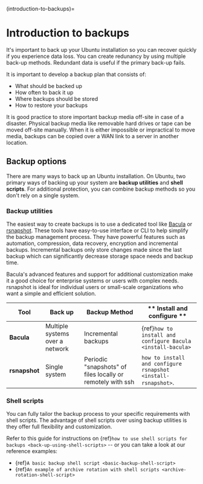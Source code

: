 (introduction-to-backups)=
# Introduction to backups

It's important to back up your Ubuntu installation so you can recover quickly if you experience data loss. You can create redunancy by using multiple back-up methods. Redundant data is useful if the primary back-up fails. 

It is important to develop a backup plan that consists of:

* What should be backed up
* How often to back it up
* Where backups should be stored
* How to restore your backups

It is good practice to store important backup media off-site in case of a disaster. Physical backup media like removable hard drives or tape can be moved off-site manually. When it is either impossible or impractical to move media, backups can be copied over a WAN link to a server in another location.

## Backup options

There are many ways to back up an Ubuntu installation. On Ubuntu, two primary ways of backing up your system are **backup utilities** and **shell scripts**. For additional protection, you can combine backup methods so you don't rely on a single system.

### Backup utilities

The easiest way to create backups is to use a dedicated tool like [Bacula](http://www.bacula.org/) or [rsnapshot](https://rsnapshot.org/). These tools have easy-to-use interface or CLI to help simplify the backup management process. They have powerful features such as automation, compression, data recovery, encryption and incremental backups. Incremental backups only store changes made since the last backup which can significantly decrease storage space needs and backup time. 

Bacula's advanced features and support for additional customization make it a good choice for enterprise systems or users with complex needs. rsnapshot is ideal for individual users or small-scale organizations who want a simple and efficient solution. 

| **Tool** | **Back up** | **Backup Method** | ** Install and configure ** |
|------|--------|---------------|----------------|
|**Bacula**| Multiple systems over a network | Incremental backups | {ref}`how to install and configure Bacula <install-bacula>` |
|**rsnapshot**| Single system | Periodic "snapshots" of files locally or remotely with ssh | `how to install and configure rsnapshot <install-rsnapshot>`. |


### Shell scripts

You can fully tailor the backup process to your specific requirements with shell scripts. The advantage of shell scripts over using backup utilities is they offer full flexibility and customization. 

Refer to this guide for instructions on {ref}`how to use shell scripts for backups <back-up-using-shell-scripts>` -- or you can take a look at our reference examples:
  * {ref}`A basic backup shell script <basic-backup-shell-script>`
  * {ref}`An example of archive rotation with shell scripts <archive-rotation-shell-script>`
